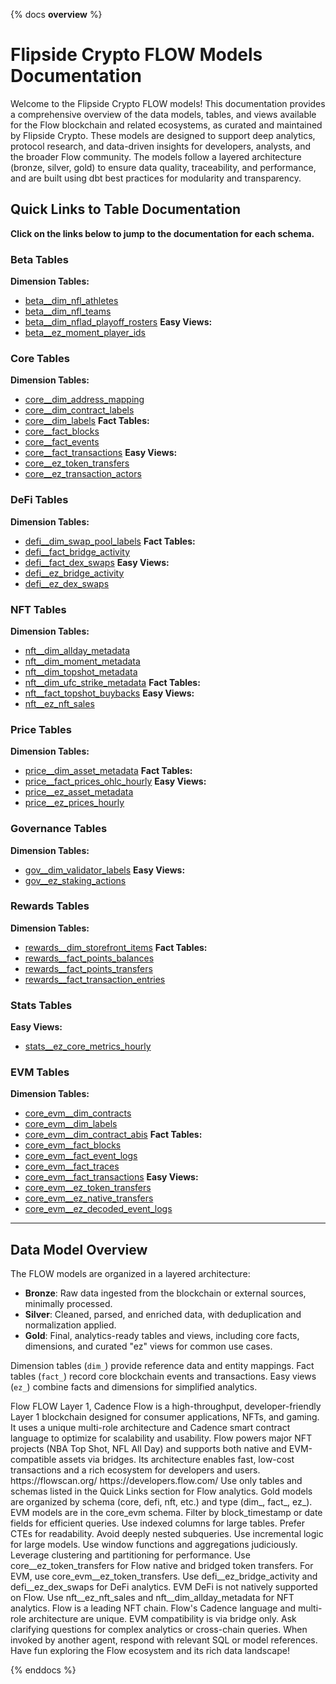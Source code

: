 {% docs __overview__ %}

# Flipside Crypto FLOW Models Documentation

Welcome to the Flipside Crypto FLOW models! This documentation provides a comprehensive overview of the data models, tables, and views available for the Flow blockchain and related ecosystems, as curated and maintained by Flipside Crypto. These models are designed to support deep analytics, protocol research, and data-driven insights for developers, analysts, and the broader Flow community. The models follow a layered architecture (bronze, silver, gold) to ensure data quality, traceability, and performance, and are built using dbt best practices for modularity and transparency.

## **Quick Links to Table Documentation**

**Click on the links below to jump to the documentation for each schema.**

### Beta Tables
**Dimension Tables:**
- [beta__dim_nfl_athletes](#!/model/model.flow_models.beta__dim_nfl_athletes)
- [beta__dim_nfl_teams](#!/model/model.flow_models.beta__dim_nfl_teams)
- [beta__dim_nflad_playoff_rosters](#!/model/model.flow_models.beta__dim_nflad_playoff_rosters)
**Easy Views:**
- [beta__ez_moment_player_ids](#!/model/model.flow_models.beta__ez_moment_player_ids)

### Core Tables
**Dimension Tables:**
- [core__dim_address_mapping](#!/model/model.flow_models.core__dim_address_mapping)
- [core__dim_contract_labels](#!/model/model.flow_models.core__dim_contract_labels)
- [core__dim_labels](#!/model/model.flow_models.core__dim_labels)
**Fact Tables:**
- [core__fact_blocks](#!/model/model.flow_models.core__fact_blocks)
- [core__fact_events](#!/model/model.flow_models.core__fact_events)
- [core__fact_transactions](#!/model/model.flow_models.core__fact_transactions)
**Easy Views:**
- [core__ez_token_transfers](#!/model/model.flow_models.core__ez_token_transfers)
- [core__ez_transaction_actors](#!/model/model.flow_models.core__ez_transaction_actors)

### DeFi Tables
**Dimension Tables:**
- [defi__dim_swap_pool_labels](#!/model/model.flow_models.defi__dim_swap_pool_labels)
**Fact Tables:**
- [defi__fact_bridge_activity](#!/model/model.flow_models.defi__fact_bridge_activity)
- [defi__fact_dex_swaps](#!/model/model.flow_models.defi__fact_dex_swaps)
**Easy Views:**
- [defi__ez_bridge_activity](#!/model/model.flow_models.defi__ez_bridge_activity)
- [defi__ez_dex_swaps](#!/model/model.flow_models.defi__ez_dex_swaps)

### NFT Tables
**Dimension Tables:**
- [nft__dim_allday_metadata](#!/model/model.flow_models.nft__dim_allday_metadata)
- [nft__dim_moment_metadata](#!/model/model.flow_models.nft__dim_moment_metadata)
- [nft__dim_topshot_metadata](#!/model/model.flow_models.nft__dim_topshot_metadata)
- [nft__dim_ufc_strike_metadata](#!/model/model.flow_models.nft__dim_ufc_strike_metadata)
**Fact Tables:**
- [nft__fact_topshot_buybacks](#!/model/model.flow_models.nft__fact_topshot_buybacks)
**Easy Views:**
- [nft__ez_nft_sales](#!/model/model.flow_models.nft__ez_nft_sales)

### Price Tables
**Dimension Tables:**
- [price__dim_asset_metadata](#!/model/model.flow_models.price__dim_asset_metadata)
**Fact Tables:**
- [price__fact_prices_ohlc_hourly](#!/model/model.flow_models.price__fact_prices_ohlc_hourly)
**Easy Views:**
- [price__ez_asset_metadata](#!/model/model.flow_models.price__ez_asset_metadata)
- [price__ez_prices_hourly](#!/model/model.flow_models.price__ez_prices_hourly)

### Governance Tables
**Dimension Tables:**
- [gov__dim_validator_labels](#!/model/model.flow_models.gov__dim_validator_labels)
**Easy Views:**
- [gov__ez_staking_actions](#!/model/model.flow_models.gov__ez_staking_actions)

### Rewards Tables
**Dimension Tables:**
- [rewards__dim_storefront_items](#!/model/model.flow_models.rewards__dim_storefront_items)
**Fact Tables:**
- [rewards__fact_points_balances](#!/model/model.flow_models.rewards__fact_points_balances)
- [rewards__fact_points_transfers](#!/model/model.flow_models.rewards__fact_points_transfers)
- [rewards__fact_transaction_entries](#!/model/model.flow_models.rewards__fact_transaction_entries)

### Stats Tables
**Easy Views:**
- [stats__ez_core_metrics_hourly](#!/model/model.flow_models.stats__ez_core_metrics_hourly)

### EVM Tables
**Dimension Tables:**
- [core_evm__dim_contracts](#!/model/model.flow_models.core_evm__dim_contracts)
- [core_evm__dim_labels](#!/model/model.flow_models.core_evm__dim_labels)
- [core_evm__dim_contract_abis](#!/model/model.flow_models.core_evm__dim_contract_abis)
**Fact Tables:**
- [core_evm__fact_blocks](#!/model/model.flow_models.core_evm__fact_blocks)
- [core_evm__fact_event_logs](#!/model/model.flow_models.core_evm__fact_event_logs)
- [core_evm__fact_traces](#!/model/model.flow_models.core_evm__fact_traces)
- [core_evm__fact_transactions](#!/model/model.flow_models.core_evm__fact_transactions)
**Easy Views:**
- [core_evm__ez_token_transfers](#!/model/model.flow_models.core_evm__ez_token_transfers)
- [core_evm__ez_native_transfers](#!/model/model.flow_models.core_evm__ez_native_transfers)
- [core_evm__ez_decoded_event_logs](#!/model/model.flow_models.core_evm__ez_decoded_event_logs)

---

## Data Model Overview

The FLOW models are organized in a layered architecture:
- **Bronze**: Raw data ingested from the blockchain or external sources, minimally processed.
- **Silver**: Cleaned, parsed, and enriched data, with deduplication and normalization applied.
- **Gold**: Final, analytics-ready tables and views, including core facts, dimensions, and curated "ez" views for common use cases.

Dimension tables (`dim_`) provide reference data and entity mappings. Fact tables (`fact_`) record core blockchain events and transactions. Easy views (`ez_`) combine facts and dimensions for simplified analytics.

<llm>
<blockchain>Flow</blockchain>
<aliases>FLOW</aliases>
<ecosystem>Layer 1, Cadence</ecosystem>
<description>Flow is a high-throughput, developer-friendly Layer 1 blockchain designed for consumer applications, NFTs, and gaming. It uses a unique multi-role architecture and Cadence smart contract language to optimize for scalability and usability. Flow powers major NFT projects (NBA Top Shot, NFL All Day) and supports both native and EVM-compatible assets via bridges. Its architecture enables fast, low-cost transactions and a rich ecosystem for developers and users.</description>
<external_resources>
    <block_scanner>https://flowscan.org/</block_scanner>
    <developer_documentation>https://developers.flow.com/</developer_documentation>
</external_resources>
<expert>
  <constraints>
    <table_availability>
      Use only tables and schemas listed in the Quick Links section for Flow analytics.
    </table_availability>
    <schema_structure>
      Gold models are organized by schema (core, defi, nft, etc.) and type (dim_, fact_, ez_). EVM models are in the core_evm schema.
    </schema_structure>
  </constraints>
  <optimization>
    <performance_filters>
      Filter by block_timestamp or date fields for efficient queries. Use indexed columns for large tables.
    </performance_filters>
    <query_structure>
      Prefer CTEs for readability. Avoid deeply nested subqueries. Use incremental logic for large models.
    </query_structure>
    <implementation_guidance>
      Use window functions and aggregations judiciously. Leverage clustering and partitioning for performance.
    </implementation_guidance>
  </optimization>
  <domain_mapping>
    <token_operations>
      Use core__ez_token_transfers for Flow native and bridged token transfers. For EVM, use core_evm__ez_token_transfers.
    </token_operations>
    <defi_analysis>
      Use defi__ez_bridge_activity and defi__ez_dex_swaps for DeFi analytics. EVM DeFi is not natively supported on Flow.
    </defi_analysis>
    <nft_analysis>
      Use nft__ez_nft_sales and nft__dim_allday_metadata for NFT analytics. Flow is a leading NFT chain.
    </nft_analysis>
    <specialized_features>
      Flow's Cadence language and multi-role architecture are unique. EVM compatibility is via bridge only.
    </specialized_features>
  </domain_mapping>
  <interaction_modes>
    <direct_user>
      Ask clarifying questions for complex analytics or cross-chain queries.
    </direct_user>
    <agent_invocation>
      When invoked by another agent, respond with relevant SQL or model references.
    </agent_invocation>
  </interaction_modes>
  <engagement>
    <exploration_tone>
      Have fun exploring the Flow ecosystem and its rich data landscape!
    </exploration_tone>
  </engagement>
</expert>
</llm>

{% enddocs %}
